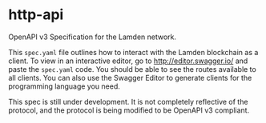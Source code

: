 # http-api
OpenAPI v3 Specification for the Lamden network.

This `spec.yaml` file outlines how to interact with the Lamden blockchain as a client. To view in an interactive editor, go to http://editor.swagger.io/ and paste the `spec.yaml` code. You should be able to see the routes available to all clients. You can also use the Swagger Editor to generate clients for the programming language you need.

This spec is still under development. It is not completely reflective of the protocol, and the protocol is being modified to be OpenAPI v3 compliant.
